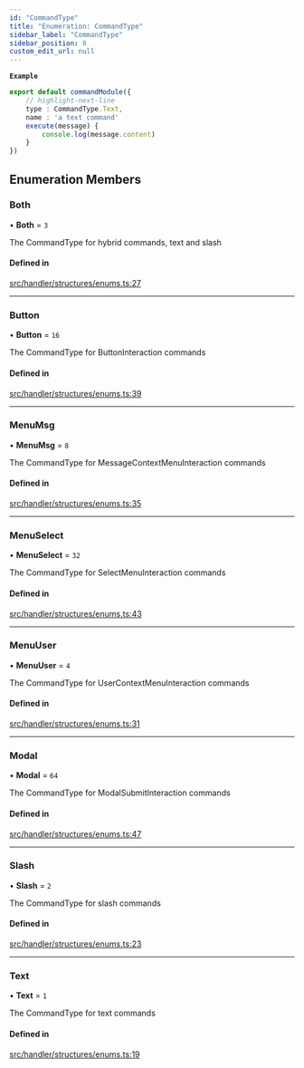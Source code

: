 ```yaml
---
id: "CommandType"
title: "Enumeration: CommandType"
sidebar_label: "CommandType"
sidebar_position: 0
custom_edit_url: null
---
```


**`Example`**

```ts
export default commandModule({
    // highlight-next-line
    type : CommandType.Text,
    name : 'a text command'
    execute(message) {
        console.log(message.content)
    }
})
```

## Enumeration Members

### Both

• **Both** = ``3``

The CommandType for hybrid commands, text and slash

#### Defined in

[src/handler/structures/enums.ts:27](https://github.com/sern-handler/handler/blob/2009593/src/handler/structures/enums.ts#L27)

___

### Button

• **Button** = ``16``

The CommandType for ButtonInteraction commands

#### Defined in

[src/handler/structures/enums.ts:39](https://github.com/sern-handler/handler/blob/2009593/src/handler/structures/enums.ts#L39)

___

### MenuMsg

• **MenuMsg** = ``8``

The CommandType for MessageContextMenuInteraction commands

#### Defined in

[src/handler/structures/enums.ts:35](https://github.com/sern-handler/handler/blob/2009593/src/handler/structures/enums.ts#L35)

___

### MenuSelect

• **MenuSelect** = ``32``

The CommandType for SelectMenuInteraction commands

#### Defined in

[src/handler/structures/enums.ts:43](https://github.com/sern-handler/handler/blob/2009593/src/handler/structures/enums.ts#L43)

___

### MenuUser

• **MenuUser** = ``4``

The CommandType for UserContextMenuInteraction commands

#### Defined in

[src/handler/structures/enums.ts:31](https://github.com/sern-handler/handler/blob/2009593/src/handler/structures/enums.ts#L31)

___

### Modal

• **Modal** = ``64``

The CommandType for ModalSubmitInteraction commands

#### Defined in

[src/handler/structures/enums.ts:47](https://github.com/sern-handler/handler/blob/2009593/src/handler/structures/enums.ts#L47)

___

### Slash

• **Slash** = ``2``

The CommandType for slash commands

#### Defined in

[src/handler/structures/enums.ts:23](https://github.com/sern-handler/handler/blob/2009593/src/handler/structures/enums.ts#L23)

___

### Text

• **Text** = ``1``

The CommandType for text commands

#### Defined in

[src/handler/structures/enums.ts:19](https://github.com/sern-handler/handler/blob/2009593/src/handler/structures/enums.ts#L19)
